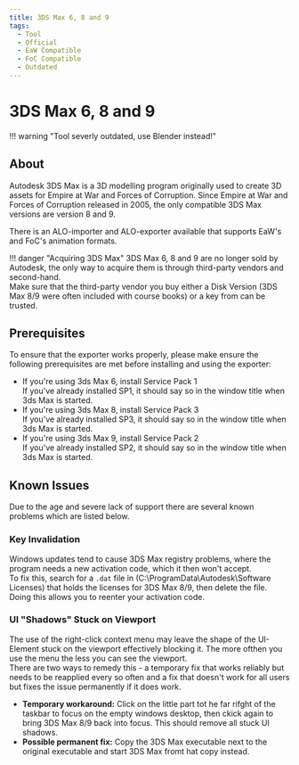 ```yaml
---
title: 3DS Max 6, 8 and 9
tags:
  - Tool
  - Official
  - EaW Compatible
  - FoC Compatible
  - Outdated
---
```


# 3DS Max 6, 8 and 9

!!! warning "Tool severly outdated, use Blender instead!"

## About

Autodesk 3DS Max is a 3D modelling program originally used to create 3D assets for Empire at War and Forces of Corruption.
Since Empire at War and Forces of Corruption released in 2005, the only compatible 3DS Max versions are version 8 and 9.

There is an ALO-importer and ALO-exporter available that supports EaW's and FoC's animation formats.

!!! danger "Acquiring 3DS Max"
    3DS Max 6, 8 and 9 are no longer sold by Autodesk, the only way to acquire them is through third-party vendors and second-hand.  
    Make sure that the third-party vendor you buy either a Disk Version (3DS Max 8/9 were often included with course books) or a key from can be trusted.

## Prerequisites

To ensure that the exporter works properly, please make ensure the following prerequisites are met before installing and using the exporter:

- If you're using 3ds Max 6, install Service Pack 1  
  If you've already installed SP1, it should say so in the window title when 3ds Max is started.
- If you're using 3ds Max 8, install Service Pack 3  
  If you've already installed SP3, it should say so in the window title when 3ds Max is started.
- If you're using 3ds Max 9, install Service Pack 2  
  If you've already installed SP2, it should say so in the window title when 3ds Max is started.

## Known Issues

Due to the age and severe lack of support there are several known problems which are listed below.

### Key Invalidation

Windows updates tend to cause 3DS Max registry problems, where the program needs a new activation code, which it then won't accept.  
To fix this, search for a `.dat` file in (C:\ProgramData\Autodesk\Software Licenses) that holds the licenses for 3DS Max 8/9, then delete the file.  
Doing this allows you to reenter your activation code.

### UI "Shadows" Stuck on Viewport

The use of the right-click context menu may leave the shape of the UI-Element stuck on the viewport effectively blocking it. The more ofthen you use the menu the less you can see the viewport.  
There are two ways to remedy this - a temporary fix that works reliably but needs to be reapplied every so often and a fix that doesn't work for all users but fixes the issue permanently if it does work.

- **Temporary workaround:** Click on the little part tot he far rifght of the taskbar to focus on the empty windows desktop, then ckick again to bring 3DS Max 8/9 back into focus. This should remove all stuck UI shadows.
- **Possible permanent fix:** Copy the 3DS Max executable next to the original executable and start 3DS Max fromt hat copy instead.
